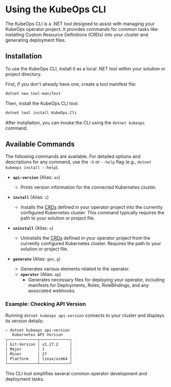 # Using the KubeOps CLI

The KubeOps CLI is a .NET tool designed to assist with managing your KubeOps operator project. It provides commands for common tasks like installing Custom Resource Definitions (CRDs) into your cluster and generating deployment files.

## Installation

To use the KubeOps CLI, install it as a local .NET tool within your solution or project directory.

First, if you don't already have one, create a tool manifest file:

```bash
dotnet new tool-manifest
```

Then, install the KubeOps CLI tool:

```bash
dotnet tool install KubeOps.Cli
```

After installation, you can invoke the CLI using the `dotnet kubeops` command.

## Available Commands

The following commands are available. For detailed options and descriptions for any command, use the `-h` or `--help` flag (e.g., `dotnet kubeops install --help`).

*   **`api-version`** (Alias: `av`)
    *   Prints version information for the connected Kubernetes cluster.

*   **`install`** (Alias: `i`)
    *   Installs the [CRDs](./custom-entities.md) defined in your operator project into the currently configured Kubernetes cluster. This command typically requires the path to your solution or project file.

*   **`uninstall`** (Alias: `u`)
    *   Uninstalls the [CRDs](./custom-entities.md) defined in your operator project from the currently configured Kubernetes cluster. Requires the path to your solution or project file.

*   **`generate`** (Alias: `gen`, `g`)
    *   Generates various elements related to the operator.
    *   **`operator`** (Alias: `op`)
        *   Generates necessary files for deploying your operator, including manifests for Deployments, Roles, RoleBindings, and any associated webhooks.

### Example: Checking API Version

Running `dotnet kubeops api-version` connects to your cluster and displays its version details:

```bash
> dotnet kubeops api-version
   Kubernetes API Version
┌─────────────┬─────────────┐
│ Git-Version │ v1.27.2     │
│ Major       │ 1           │
│ Minor       │ 27          │
│ Platform    │ linux/arm64 │
└─────────────┴─────────────┘
```

This CLI tool simplifies several common operator development and deployment tasks.
